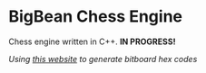 # BigBean Chess Engine

Chess engine written in C++.
**IN PROGRESS!**

*Using [this website](https://gekomad.github.io/Cinnamon/BitboardCalculator/) to generate bitboard hex codes*
